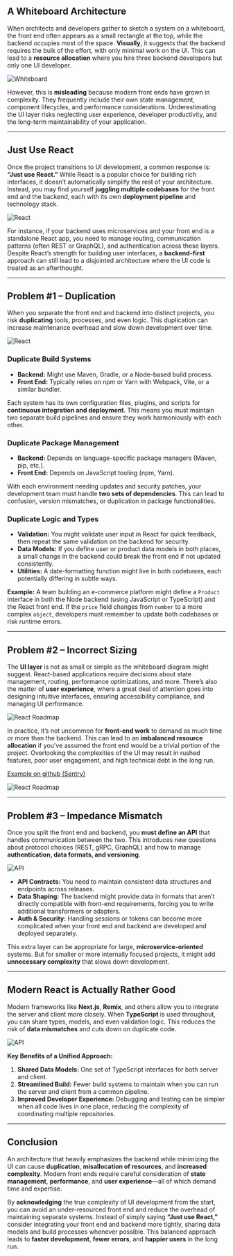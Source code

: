 ## A Whiteboard Architecture

When architects and developers gather to sketch a system on a whiteboard, the front end often appears as a small rectangle at the top, while the backend occupies most of the space. **Visually**, it suggests that the backend requires the bulk of the effort, with only minimal work on the UI. This can lead to a **resource allocation** where you hire three backend developers but only one UI developer.

![Whiteboard](./whiteboard.png)

However, this is **misleading** because modern front ends have grown in complexity. They frequently include their own state management, component lifecycles, and performance considerations. Underestimating the UI layer risks neglecting user experience, developer productivity, and the long-term maintainability of your application.

---

## Just Use React

Once the project transitions to UI development, a common response is: **“Just use React.”** While React is a popular choice for building rich interfaces, it doesn’t automatically simplify the rest of your architecture. Instead, you may find yourself **juggling multiple codebases** for the front end and the backend, each with its own **deployment pipeline** and technology stack.

![React](./just-use-react.png)

For instance, if your backend uses microservices and your front end is a standalone React app, you need to manage routing, communication patterns (often REST or GraphQL), and authentication across these layers. Despite React’s strength for building user interfaces, a **backend-first** approach can still lead to a disjointed architecture where the UI code is treated as an afterthought.

---

## Problem #1 – Duplication

When you separate the front end and backend into distinct projects, you risk **duplicating** tools, processes, and even logic. This duplication can increase maintenance overhead and slow down development over time.

![React](./architecture.png)

### Duplicate Build Systems

- **Backend:** Might use Maven, Gradle, or a Node-based build process.  
- **Front End:** Typically relies on npm or Yarn with Webpack, Vite, or a similar bundler.  

Each system has its own configuration files, plugins, and scripts for **continuous integration and deployment**. This means you must maintain two separate build pipelines and ensure they work harmoniously with each other.

### Duplicate Package Management

- **Backend:** Depends on language-specific package managers (Maven, pip, etc.).  
- **Front End:** Depends on JavaScript tooling (npm, Yarn).  

With each environment needing updates and security patches, your development team must handle **two sets of dependencies**. This can lead to confusion, version mismatches, or duplication in package functionalities.

### Duplicate Logic and Types

- **Validation:** You might validate user input in React for quick feedback, then repeat the same validation on the backend for security.  
- **Data Models:** If you define user or product data models in both places, a small change in the backend could break the front end if not updated consistently.  
- **Utilities:** A date-formatting function might live in both codebases, each potentially differing in subtle ways.

**Example:** A team building an e-commerce platform might define a `Product` interface in both the Node backend (using JavaScript or TypeScript) and the React front end. If the `price` field changes from `number` to a more complex `object`, developers must remember to update both codebases or risk runtime errors.

---

## Problem #2 – Incorrect Sizing

The **UI layer** is not as small or simple as the whiteboard diagram might suggest. React-based applications require decisions about state management, routing, performance optimizations, and more. There’s also the matter of **user experience**, where a great deal of attention goes into designing intuitive interfaces, ensuring accessibility compliance, and managing UI performance.

![React Roadmap](./roadmap.png)

In practice, it’s not uncommon for **front-end work** to demand as much time or more than the backend. This can lead to an **imbalanced resource allocation** if you’ve assumed the front end would be a trivial portion of the project. Overlooking the complexities of the UI may result in rushed features, poor user engagement, and high technical debt in the long run.

[Example on github (Sentry)](https://github.com/getsentry/sentry)

![React Roadmap](./python-typescript.png)

---

## Problem #3 – Impedance Mismatch

Once you split the front end and backend, you **must define an API** that handles communication between the two. This introduces new questions about protocol choices (REST, gRPC, GraphQL) and how to manage **authentication, data formats, and versioning**.

![API](./api.png)

- **API Contracts:** You need to maintain consistent data structures and endpoints across releases.  
- **Data Shaping:** The backend might provide data in formats that aren’t directly compatible with front-end requirements, forcing you to write additional transformers or adapters.  
- **Auth & Security:** Handling sessions or tokens can become more complicated when your front end and backend are developed and deployed separately.

This extra layer can be appropriate for large, **microservice-oriented** systems. But for smaller or more internally focused projects, it might add **unnecessary complexity** that slows down development.

---

## Modern React is Actually Rather Good

Modern frameworks like **Next.js**, **Remix**, and others allow you to integrate the server and client more closely. When **TypeScript** is used throughout, you can share types, models, and even validation logic. This reduces the risk of **data mismatches** and cuts down on duplicate code.

![API](./server-components.png)

**Key Benefits of a Unified Approach:**

1. **Shared Data Models:** One set of TypeScript interfaces for both server and client.  
2. **Streamlined Build:** Fewer build systems to maintain when you can run the server and client from a common pipeline.  
3. **Improved Developer Experience:** Debugging and testing can be simpler when all code lives in one place, reducing the complexity of coordinating multiple repositories.

---

## Conclusion

An architecture that heavily emphasizes the backend while minimizing the UI can cause **duplication**, **misallocation of resources**, and **increased complexity**. Modern front ends require careful consideration of **state management**, **performance**, and **user experience**—all of which demand time and expertise.

By **acknowledging** the true complexity of UI development from the start, you can avoid an under-resourced front end and reduce the overhead of maintaining separate systems. Instead of simply saying **“Just use React,”** consider integrating your front end and backend more tightly, sharing data models and build processes whenever possible. This balanced approach leads to **faster development**, **fewer errors**, and **happier users** in the long run.